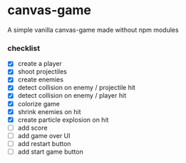 # canvas-game

A simple vanilla canvas-game made without npm modules

### checklist

- [x] create a player
- [x] shoot projectiles
- [x] create enemies
- [x] detect collision on enemy / projectile hit
- [x] detect collision on enemy / player hit
- [x] colorize game
- [x] shrink enemies on hit
- [x] create particle explosion on hit
- [ ] add score
- [ ] add game over UI
- [ ] add restart button
- [ ] add start game button
